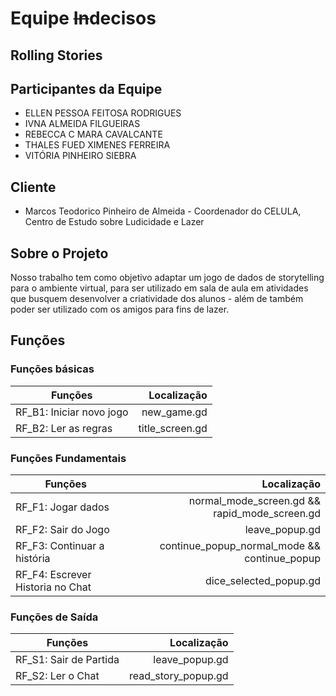 # Equipe <s>In</s>decisos

## Rolling Stories

## Participantes da Equipe
- ELLEN PESSOA FEITOSA RODRIGUES
- IVNA ALMEIDA FILGUEIRAS
- REBECCA C MARA CAVALCANTE 
- THALES FUED XIMENES FERREIRA
- VITÓRIA PINHEIRO SIEBRA

## Cliente
- Marcos Teodorico Pinheiro de Almeida - Coordenador do CELULA, Centro de Estudo sobre Ludicidade e Lazer

## Sobre o Projeto
Nosso trabalho tem como objetivo adaptar um jogo de dados de storytelling para o ambiente virtual, para ser utilizado em sala de aula em atividades que busquem desenvolver a criatividade dos alunos - além de também poder ser utilizado com os amigos para fins de lazer.

## Funções 
### Funções básicas
| Funções     | Localização |
| --------- | -----:|
| RF_B1: Iniciar novo jogo  | new_game.gd |
| RF_B2: Ler as regras    |   title_screen.gd |

### Funções Fundamentais 
| Funções     | Localização |
| --------- | -----:|
| RF_F1: Jogar dados  | normal_mode_screen.gd && rapid_mode_screen.gd |
| RF_F2: Sair do Jogo    |   leave_popup.gd |
| RF_F3: Continuar a história     |    continue_popup_normal_mode && continue_popup |
| RF_F4: Escrever Historia no Chat     |    dice_selected_popup.gd |

### Funções de Saída 
| Funções     | Localização |
| --------- | -----:|
| RF_S1: Sair de Partida | leave_popup.gd |
| RF_S2: Ler o Chat     |   read_story_popup.gd |

